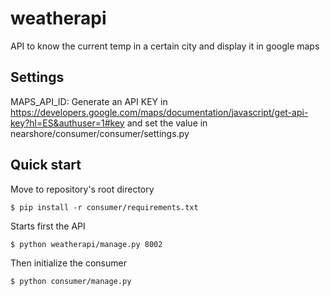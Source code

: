 # weatherapi
API to know the current temp in a certain city and display it in google maps


Settings
--------------

MAPS_API_ID: Generate an API KEY in https://developers.google.com/maps/documentation/javascript/get-api-key?hl=ES&authuser=1#key and set the value in nearshore/consumer/consumer/settings.py


Quick start
------------------------------------------

Move to repository's root directory

    $ pip install -r consumer/requirements.txt

Starts first the API

    $ python weatherapi/manage.py 8002

Then initialize the consumer

    $ python consumer/manage.py 
    

